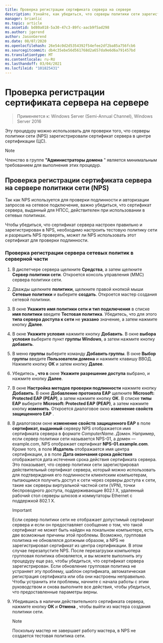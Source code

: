 ```yaml
---
title: Проверка регистрации сертификата сервера на сервере
description: Узнайте, как убедиться, что серверы политики сети зарегистрировали сертификат сервера в центре сертификации.
manager: brianlic
ms.topic: article
ms.assetid: bd80a018-5a30-47c3-89fc-aacb9f5ad298
ms.author: jgerend
author: JasonGerend
ms.date: 08/07/2020
ms.openlocfilehash: 26e54c0d2d5354392f54efee2df2ba85a756fcb6
ms.sourcegitcommit: db4c35ebe56d561768d2a657da9e6d6a791457bd
ms.translationtype: MT
ms.contentlocale: ru-RU
ms.lasthandoff: 03/04/2021
ms.locfileid: "101825431"
---
```

# <a name="verify-server-enrollment-of-a-server-certificate"></a>Проверка регистрации сертификата сервера на сервере

>Применяется к: Windows Server (Semi-Annual Channel), Windows Server 2016

Эту процедуру можно использовать для проверки того, что серверы политики сети (NPS) зарегистрировали сертификат сервера в центре сертификации (ЦС).

>[!NOTE]
>Членство в группе **"Администраторы домена** " является минимальным требованием для выполнения этих процедур.

## <a name="verify-network-policy-server-nps-enrollment-of-a-server-certificate"></a>Проверка регистрации сертификата сервера на сервере политики сети (NPS)

Так как NPS используется для проверки подлинности и авторизации запросов на сетевое подключение, важно убедиться, что сертификат сервера, выданный для НПСС, действителен при использовании в сетевых политиках.

Чтобы убедиться, что сертификат сервера настроен правильно и зарегистрирован в NPS, необходимо настроить тестовую политику сети и разрешить NPS проверять, может ли NPS использовать этот сертификат для проверки подлинности.

### <a name="to-verify-nps-enrollment-of-a-server-certificate"></a>Проверка регистрации сервера сетевых политик в серверной части

1.  В диспетчере сервера щелкните **Средства**, а затем щелкните **Сервер политики сети**. Откроется консоль управления (MMC) сервера политики сети.

2.  Дважды щелкните **политики**, щелкните правой кнопкой мыши **Сетевые политики** и выберите **создать**. Откроется мастер создания сетевой политики.

3.  В окне **Укажите имя политики сети и тип подключения** в списке **имя политики** введите **Тестовая политика**. Убедитесь, что для этого **типа сервера доступа к сети** не **указано** значение, а затем нажмите кнопку **Далее**.

4.  В окне **Укажите условия** нажмите кнопку **Добавить**. В окне **выбора условия** выберите пункт **группы Windows**, а затем нажмите кнопку **добавить**.

5.  В меню **группы** выберите команду **Добавить группы**. В окне **Выбор группы** введите **Пользователи домена** и нажмите клавишу ВВОД. Нажмите кнопку **ОК** и затем кнопку **Далее**.

6.  Убедитесь **, что в** окне **Укажите разрешение доступа** выбрано, и нажмите кнопку **Далее**.

7.  В окне **Настройка методов проверки подлинности** нажмите кнопку **Добавить**. В окне **Добавление протокола EAP** щелкните **Microsoft: Protected EAP (PEAP)**, а затем нажмите кнопку **ОК**. В списке **типы EAP** выберите **Microsoft: Protected EAP (PEAP)**, а затем нажмите кнопку **изменить**. Откроется диалоговое окно **изменение свойств защищенного EAP** .

8.  В диалоговом окне **изменение свойств защищенного EAP** в поле **сертификат, выданный** серверу NPS отображается имя сертификата сервера в формате *ComputerName*. *Домен*. Например, если сервер политики сети называется NPS-01, а домен — example.com, NPS отображает сертификат **NPS-01.example.com**. Кроме того, в поле **Издатель** отображается имя центра сертификации, а в поле **Дата окончания срока действия** отображается дата истечения срока действия сертификата сервера. Это показывает, что сервер политики сети зарегистрировал действительный сертификат сервера, который можно использовать для подтверждения его подлинности клиентским компьютерам, пытающимся получить доступ к сети через серверы доступа к сети, такие как серверы виртуальной частной сети (VPN), точки беспроводного доступа, поддерживающие 802.1 X, удаленный рабочий стол серверы шлюзов и коммутаторы Ethernet с поддержкой 802.1 X.

    > [!IMPORTANT]
    > Если сервер политики сети не отображает допустимый сертификат сервера и если он предоставляет сообщение о том, что такой сертификат не может быть найден на локальном компьютере, есть две возможные причины этой проблемы. Возможно, групповая политика не обновлялся должным образом, а NPS не зарегистрировал сертификат из центра сертификации. В этом случае перезапустите NPS. После перезагрузки компьютера групповая политика обновляется, и вы можете выполнить эту процедуру еще раз, чтобы убедиться, что сертификат сервера зарегистрирован. Если обновление групповая политика не устраняет эту проблему, шаблон сертификата, автоматическая регистрация сертификата или оба они настроены неправильно. Чтобы устранить эти проблемы, начните с начала работы с этим руководством и снова выполните все действия, чтобы убедиться, что предоставленные параметры верны.

9. Убедившись в наличии действительного сертификата сервера, нажмите кнопку **ОК** и **Отмена** , чтобы выйти из мастера создания политики сети.

    > [!NOTE]
    > Поскольку мастер не завершает работу мастера, в NPS не создается тестовая политика сети.



